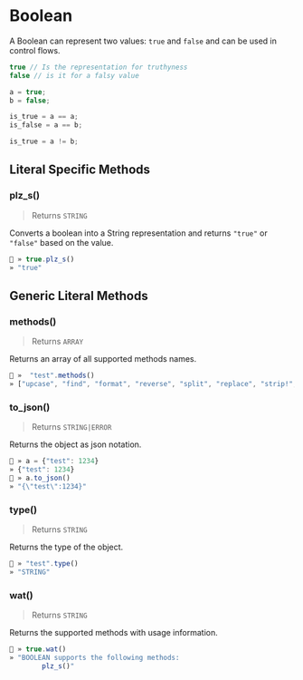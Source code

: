 # Boolean

A Boolean can represent two values: `true` and `false` and can be used in control flows.


```js
true // Is the representation for truthyness
false // is it for a falsy value

a = true;
b = false;

is_true = a == a;
is_false = a == b;

is_true = a != b;

```

## Literal Specific Methods

### plz_s()
> Returns `STRING`

Converts a boolean into a String representation and returns `"true"` or `"false"` based on the value.


```js
🚀 » true.plz_s()
» "true"

```



## Generic Literal Methods

### methods()
> Returns `ARRAY`

Returns an array of all supported methods names.

```js
🚀 »  "test".methods()
» ["upcase", "find", "format", "reverse", "split", "replace", "strip!", "count", "reverse!", "lines", "downcase!", "upcase!", "size", "plz_i", "strip", "downcase"]

```

### to_json()
> Returns `STRING|ERROR`

Returns the object as json notation.

```js
🚀 » a = {"test": 1234}
» {"test": 1234}
🚀 » a.to_json()
» "{\"test\":1234}"

```

### type()
> Returns `STRING`

Returns the type of the object.

```js
🚀 » "test".type()
» "STRING"

```

### wat()
> Returns `STRING`

Returns the supported methods with usage information.

```js
🚀 » true.wat()
» "BOOLEAN supports the following methods:
        plz_s()"

```

